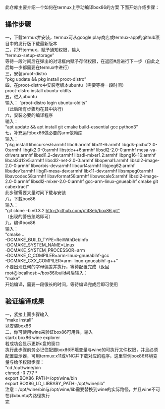 此仓库主要介绍一个如何在termux上手动编译box86的方案
下面开始介绍步骤：
## 操作步骤
一，下载termux并安装，termux可从google play商店或termux-app的github项目中的发行版下载最新版本
<br>
二，打开termux，赋予通知权限，输入
<br>
“termux-setup-storage”
<br>
等待一段时间后在弹出的对话框内赋予存储权限，在返回#后进行下一步（自此之后每一步都需要在termux中进行）
<br>
三，安装proot-distro
<br>
“pkg update && pkg install proot-distro”
<br>
四，在proot-distro中安装老版本ubuntu（需要等待一段时间）
<br>
proot-distro install ubuntu-oldlts
<br>
五，进入ubuntu
<br>
输入：
“proot-distro login ubuntu-oldlts”
<br>
（此后所有步骤均在其中执行)
<br>
六，安装必要的编译程序
<br>
输入：
<br>
“apt update && apt install git cmake build-essential gcc python3”
<br>
七，补充运行box86做必要的arm依赖库
<br>
输入：
<br>
“pkg install libncurses6:armhf libc6:armhf  libx11-6:armhf libgdk-pixbuf2.0-0:armhf libgtk2.0-0:armhf libstdc++6:armhf libsdl2-2.0-0:armhf mesa-va-drivers:armhf libsdl1.2-dev:armhf libsdl-mixer1.2:armhf libpng16-16:armhf libcal3d12v5:armhf libsdl2-net-2.0-0:armhf libopenal1:armhf libsdl2-image-2.0-0:armhf libvorbis-dev:armhf libcurl4:armhf libjpeg62:armhf libudev1:armhf libgl1-mesa-dev:armhf libx11-dev:armhf libsmpeg0:armhf libavcodec58:armhf libavformat58:armhf libswscale5:armhf libsdl2-image-2.0-0:armhf libsdl2-mixer-2.0-0:armhf gcc-arm-linux-gnueabihf cmake git cabextract”
<br>
此步骤需要大量时间下载与安装
<br>
八，下载box86
<br>
输入：
<br>
“git clone -b v0.3.2 http://github.com/ptitSeb/box86.git”
<br>
（出现的警告忽略即可）
<br>
九，编译box86
<br>
输入：
<br>
“cmake .. \
    -DCMAKE_BUILD_TYPE=RelWithDebInfo \
    -DCMAKE_SYSTEM_NAME=Linux \
    -DCMAKE_SYSTEM_PROCESSOR=arm \
    -DCMAKE_C_COMPILER=arm-linux-gnueabihf-gcc \
    -DCMAKE_CXX_COMPILER=arm-linux-gnueabihf-g++”
<br>
不要出现任何的字母偏差并执行，等待配置完成（返回root@localhost:~/box86/build#)后输入：
<br>
“make”
<br>
开始编译，需要一段很长的时间，等待编译完成后即可使用
<br>
## 验证编译成果
一，紧接上面步骤输入
<br>
“make install”
<br>
以安装box86
<br>
二，你可使用wine来验证box86可用性，输入
<br>
startx box86 wine explorer
<br>
若成功会显示更新c盘的窗口
<br>
执行此步骤前务必记住配置box86环境变量与wine的可执行文件权限，并且必须配置显示器，可用termux:x11或VNC并下载对应的程序，这里举例box86环境变量与给予权限步骤：
<br>
“cd /opt/wine/bin 
<br>
chmod -R 777 *
<br>
export BOX86_PATH=/opt/wine/bin
<br>
export BOX86_LD_LIBRARY_PATH=/opt/wine/lib”
<br>
注意：/opt/wine/bin与/opt/wine/lib需要替换到wine的实际路径，并且wine不可在非ubuntu内路径执行
<br>
完
